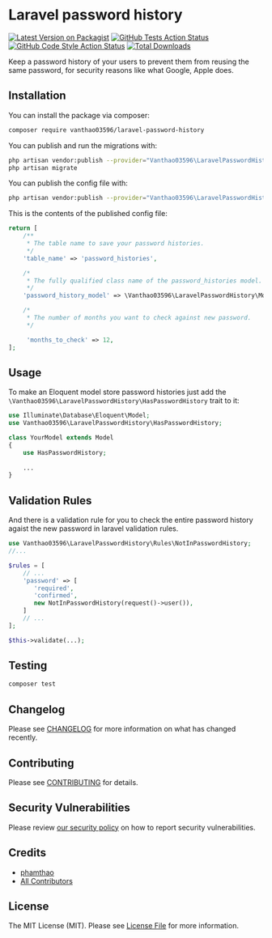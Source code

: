 # Laravel password history

[![Latest Version on Packagist](https://img.shields.io/packagist/v/vanthao03596/laravel-password-history.svg?style=flat-square)](https://packagist.org/packages/vanthao03596/laravel-password-history)
[![GitHub Tests Action Status](https://img.shields.io/github/workflow/status/vanthao03596/laravel-password-history/run-tests?label=tests)](https://github.com/vanthao03596/laravel-password-history/actions?query=workflow%3ATests+branch%3Amaster)
[![GitHub Code Style Action Status](https://img.shields.io/github/workflow/status/vanthao03596/laravel-password-history/Check%20&%20fix%20styling?label=code%20style)](https://github.com/vanthao03596/laravel-password-history/actions?query=workflow%3A"Check+%26+fix+styling"+branch%3Amaster)
[![Total Downloads](https://img.shields.io/packagist/dt/vanthao03596/laravel-password-history.svg?style=flat-square)](https://packagist.org/packages/vanthao03596/laravel-password-history)


Keep a password history of your users to prevent them from reusing the same password, for security reasons like what Google, Apple does.


## Installation

You can install the package via composer:

```bash
composer require vanthao03596/laravel-password-history
```

You can publish and run the migrations with:

```bash
php artisan vendor:publish --provider="Vanthao03596\LaravelPasswordHistory\LaravelPasswordHistoryServiceProvider" --tag="password-history-migrations"
php artisan migrate
```

You can publish the config file with:
```bash
php artisan vendor:publish --provider="Vanthao03596\LaravelPasswordHistory\LaravelPasswordHistoryServiceProvider" --tag="password-history-config"
```

This is the contents of the published config file:

```php
return [
    /**
     * The table name to save your password histories.
     */
    'table_name' => 'password_histories',

    /*
     * The fully qualified class name of the password_histories model.
     */
    'password_history_model' => \Vanthao03596\LaravelPasswordHistory\Models\PasswordHistory::class,

    /*
     * The number of months you want to check against new password.
     */

     'months_to_check' => 12,
];
```

## Usage

To make an Eloquent model store password histories just add the `\Vanthao03596\LaravelPasswordHistory\HasPasswordHistory` trait to it:

```php
use Illuminate\Database\Eloquent\Model;
use Vanthao03596\LaravelPasswordHistory\HasPasswordHistory;

class YourModel extends Model
{
    use HasPasswordHistory;
    
    ...
}
```

## Validation Rules

And there is a validation rule for you to check the entire password history agaist the new password in laravel validation rules.

```php
use Vanthao03596\LaravelPasswordHistory\Rules\NotInPasswordHistory;
//...

$rules = [
    // ... 
    'password' => [
       'required',
       'confirmed',
       new NotInPasswordHistory(request()->user()),
    ]
    // ... 
];

$this->validate(...);
```

## Testing

```bash
composer test
```

## Changelog

Please see [CHANGELOG](CHANGELOG.md) for more information on what has changed recently.

## Contributing

Please see [CONTRIBUTING](.github/CONTRIBUTING.md) for details.

## Security Vulnerabilities

Please review [our security policy](../../security/policy) on how to report security vulnerabilities.

## Credits

- [phamthao](https://github.com/phamthao)
- [All Contributors](../../contributors)

## License

The MIT License (MIT). Please see [License File](LICENSE.md) for more information.
